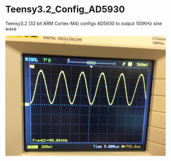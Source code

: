 # Teensy3.2_Config_AD5930
Teensy3.2 (32 bit ARM Cortex-M4) configs AD5930 to output 100KHz sine wave


![alt tag](./images/IMG_5765.JPG)
